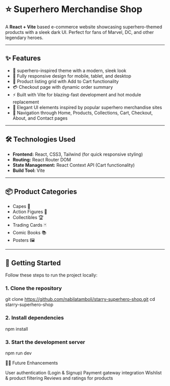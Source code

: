 # ⭐ Superhero Merchandise Shop

A **React + Vite** based e-commerce website showcasing superhero-themed products with a sleek dark UI. Perfect for fans of Marvel, DC, and other legendary heroes.  

---

## ✨ Features

- 🦸 superhero-inspired theme with a modern, sleek look  
- 📱 Fully responsive design for mobile, tablet, and desktop  
- 🛒 Product listing grid with Add to Cart functionality  
- 💳 Checkout page with dynamic order summary  
- ⚡ Built with Vite for blazing-fast development and hot module replacement  
- 🎨 Elegant UI elements inspired by popular superhero merchandise sites  
- 🔗 Navigation through Home, Products, Collections, Cart, Checkout, About, and Contact pages  

---

## 🛠️ Technologies Used

- **Frontend:** React, CSS3, Tailwind (for quick responsive styling)  
- **Routing:** React Router DOM  
- **State Management:** React Context API (Cart functionality)  
- **Build Tool:** Vite  

---

## 📦 Product Categories

- Capes 🦸  
- Action Figures 🎎  
- Collectibles 🏆  
- Trading Cards 🃏  
- Comic Books 📚  
- Posters 🖼️  

---
## 🚀 Getting Started

Follow these steps to run the project locally:

### 1. Clone the repository
git clone https://github.com/nabilatamboli/starry-superhero-shop.git
cd starry-superhero-shop

### 2. Install dependencies
npm install

### 3. Start the development server
npm run dev

👨‍💻 Future Enhancements

User authentication (Login & Signup)
Payment gateway integration
Wishlist & product filtering
Reviews and ratings for products

